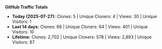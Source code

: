 
**GitHub Traffic Totals**

- **Today (2025-07-27):** Clones: 5 | Unique Cloners: 4 | Views: 30 | Unique Visitors: 1
- **Last 14 days:** Clones: 66 | Unique Cloners: 64 | Views: 401 | Unique Visitors: 10
- **Lifetime:** Clones: 2,702 | Unique Cloners: 578 | Views: 2,893 | Unique Visitors: 87
